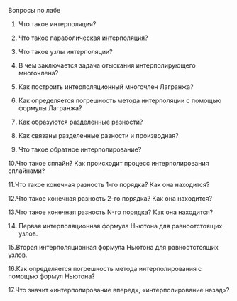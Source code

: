  Вопросы по лабе 
 
1. Что такое интерполяция?

2. Что такое параболическая интерполяция?

3. Что такое узлы интерполяции?

4. В чем заключается задача отыскания интерполирующего многочлена?

5. Как построить интерполяционный многочлен Лагранжа?

6. Как определяется погрешность метода интерполяции с помощью формулы
Лагранжа?

7. Как образуются разделенные разности?

8. Как связаны разделенные разности и производная?

9. Что такое обратное интерполирование?

10.Что такое сплайн? Как происходит процесс интерполирования сплайнами?

11.Что такое конечная разность 1-го порядка? Как она находится?

12.Что такое конечная разность 2-го порядка? Как она находится?

13.Что такое конечная разность N-го порядка? Как она находится?

14. Первая интерполяционная формула Ньютона для равноотстоящих узлов.

15.Вторая интерполяционная формула Ньютона для равноотстоящих узлов.

16.Как определяется погрешность метода интерполирования с помощью
формул Ньютона?

17.Что значит «интерполирование вперед», «интерполирование назад»?

